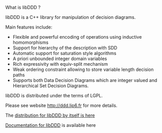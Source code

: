 What is libDDD ?

libDDD is a C++ library for manipulation of decision diagrams.

Main features include:

* Flexible and powerful encoding of operations using inductive homomorphisms
* Support for hierarchy of the description with SDD
* Automatic support for saturation style algorithms
* A priori unbounded integer domain variables
* Rich expressivity with equiv-split mechanism
* Weak ordering constraint allowing to store variable length decision paths
* Supports both Data Decision Diagrams which are integer valued and Hierarchical Set Decision Diagrams.

libDDD is distributed under the terms of LGPL.

Please see website http://ddd.lip6.fr for more details.

The [distribution for libDDD by itself is here](https://lip6.github.io/libDDD/)

[Documentation for libDDD](https://lip6.github.io/libDDD/libddd.html/index.html) is available here
